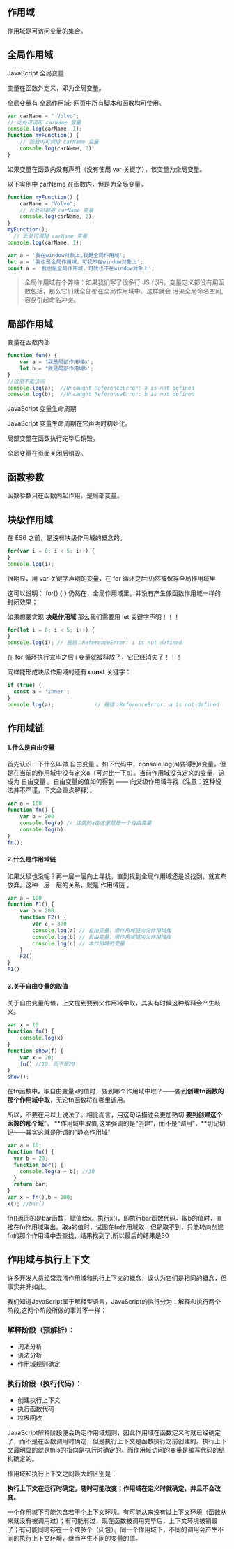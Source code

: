 ## 作用域

作用域是可访问变量的集合。

## 全局作用域

JavaScript 全局变量

变量在函数外定义，即为全局变量。

全局变量有 全局作用域: 网页中所有脚本和函数均可使用。 

```js
var carName = " Volvo";
// 此处可调用 carName 变量
console.log(carName, 1);
function myFunction() {
    // 函数内可调用 carName 变量
    console.log(carName, 2);
}
```

如果变量在函数内没有声明（没有使用 var 关键字），该变量为全局变量。

以下实例中 carName 在函数内，但是为全局变量。

```js
function myFunction() {
    carName = "Volvo";
    // 此处可调用 carName 变量
    console.log(carName, 2);
}
myFunction();
  // 此处可调用 carName 变量
console.log(carName, 1);
```

```js
var a = '我在window对象上,我是全局作用域';
let a = '我也是全局作用域，可我不在window对象上';
const a = '我也是全局作用域，可我也不在window对象上';
```

> 全局作用域有个弊端：如果我们写了很多行 JS 代码，变量定义都没有用函数包括，那么它们就全部都在全局作用域中。这样就会 污染全局命名空间, 容易引起命名冲突。

## 局部作用域

变量在函数内部

```js
function fun() {
    var a = '我是局部作用域a';
    let b = '我是局部作用域b';
}
//这里不能访问
console.log(a);  //Uncaught ReferenceError: a is not defined
console.log(b);  //Uncaught ReferenceError: b is not defined
```

JavaScript 变量生命周期

JavaScript 变量生命周期在它声明时初始化。

局部变量在函数执行完毕后销毁。

全局变量在页面关闭后销毁。

## 函数参数

函数参数只在函数内起作用，是局部变量。

## 块级作用域

在 ES6 之前，是没有块级作用域的概念的。
```js
for(var i = 0; i < 5; i++) {
}
console.log(i);
```
很明显，用 var 关键字声明的变量，在 for 循环之后i仍然被保存全局作用域里

这可以说明： for() { } 仍然在，全局作用域里，并没有产生像函数作用域一样的封闭效果；

如果想要实现 **块级作用域** 那么我们需要用 let 关键字声明！！！

```js
for(let i = 0; i < 5; i++) {
}
console.log(i); // 报错：ReferenceError: i is not defined
```
在 for 循环执行完毕之后 i 变量就被释放了，它已经消失了！！！

同样能形成块级作用域的还有 **const** 关键字：

```js
if (true) {
  const a = 'inner';
}
console.log(a);				// 报错：ReferenceError: a is not defined
```

## 作用域链

#### 1.什么是自由变量

首先认识一下什么叫做 自由变量 。如下代码中，console.log(a)要得到a变量，但是在当前的作用域中没有定义a（可对比一下b）。当前作用域没有定义的变量，这成为 自由变量 。自由变量的值如何得到 —— 向父级作用域寻找（注意：这种说法并不严谨，下文会重点解释）。

```js
var a = 100
function fn() {
    var b = 200
    console.log(a) // 这里的a在这里就是一个自由变量
    console.log(b)
}
fn();
```

#### 2.什么是作用域链

如果父级也没呢？再一层一层向上寻找，直到找到全局作用域还是没找到，就宣布放弃。这种一层一层的关系，就是 作用域链 。

```js
var a = 100
function F1() {
    var b = 200
    function F2() {
        var c = 300
        console.log(a) // 自由变量，顺作用域链向父作用域找
        console.log(b) // 自由变量，顺作用域链向父作用域找
        console.log(c) // 本作用域的变量
    }
    F2()
}
F1()
```

#### 3.关于自由变量的取值

关于自由变量的值，上文提到要到父作用域中取，其实有时候这种解释会产生歧义。

```js
var x = 10
function fn() {
    console.log(x)
}
function show(f) {
    var x = 20;
    fn() //10，而不是20
}
show();
```

在fn函数中，取自由变量x的值时，要到哪个作用域中取？——要到**创建fn函数的那个作用域中取**，无论fn函数将在哪里调用。

所以，不要在用以上说法了。相比而言，用这句话描述会更加贴切:**要到创建这个函数的那个域**”。
**作用域中取值,这里强调的是“创建”，而不是“调用”，**切记切记——其实这就是所谓的"静态作用域"

```js
var a = 10;
function fn() {
  var b = 20;
  function bar() {
    console.log(a + b); //30
  }
  return bar;
}
var x = fn(),b = 200;
x(); //bar()
```
fn()返回的是bar函数，赋值给x。执行x()，即执行bar函数代码。取b的值时，直接在fn作用域取出。取a的值时，试图在fn作用域取，但是取不到，只能转向创建fn的那个作用域中去查找，结果找到了,所以最后的结果是30

## 作用域与执行上下文

许多开发人员经常混淆作用域和执行上下文的概念，误认为它们是相同的概念，但事实并非如此。

我们知道JavaScript属于解释型语言，JavaScript的执行分为：解释和执行两个阶段,这两个阶段所做的事并不一样：

### 解释阶段（预解析）：

- 词法分析
- 语法分析
- 作用域规则确定

### 执行阶段（执行代码）：

- 创建执行上下文
- 执行函数代码
- 垃圾回收

JavaScript解释阶段便会确定作用域规则，因此作用域在函数定义时就已经确定了，而不是在函数调用时确定，但是执行上下文是函数执行之前创建的。执行上下文最明显的就是this的指向是执行时确定的。而作用域访问的变量是编写代码的结构确定的。

作用域和执行上下文之间最大的区别是：

**执行上下文在运行时确定，随时可能改变；作用域在定义时就确定，并且不会改变。**

一个作用域下可能包含若干个上下文环境。有可能从来没有过上下文环境（函数从来就没有被调用过）；有可能有过，现在函数被调用完毕后，上下文环境被销毁了；有可能同时存在一个或多个（闭包）。同一个作用域下，不同的调用会产生不同的执行上下文环境，继而产生不同的变量的值。
